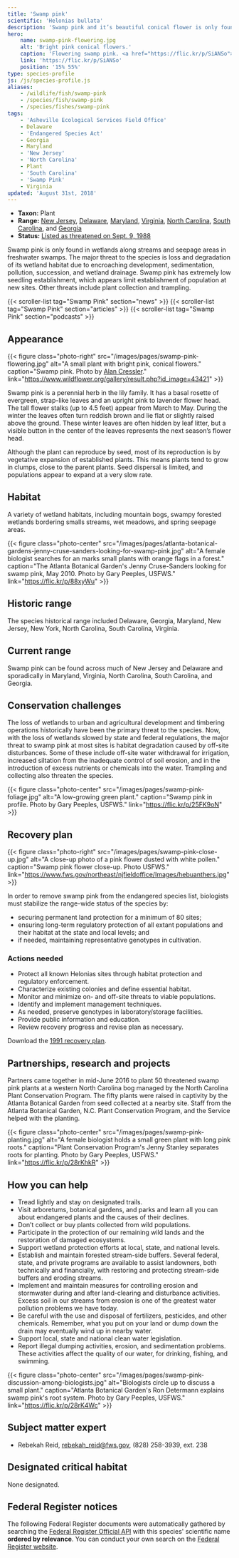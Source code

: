 ```yaml
---
title: 'Swamp pink'
scientific: 'Helonias bullata'
description: 'Swamp pink and it’s beautiful conical flower is only found in wetlands along streams and seepage areas in freshwater swamps.'
hero:
    name: swamp-pink-flowering.jpg
    alt: 'Bright pink conical flowers.'
    caption: 'Flowering swamp pink. <a href="https://flic.kr/p/SiANSo">Photo</a> by <a href="https://www.flickr.com/photos/blumenbiene/">Maja Dumat</a>, <a href="https://creativecommons.org/licenses/by/2.0/">CC BY 2.0</a>.'
    link: 'https://flic.kr/p/SiANSo'
    position: '15% 55%'
type: species-profile
js: /js/species-profile.js
aliases:
    - /wildlife/fish/swamp-pink
    - /species/fish/swamp-pink
    - /species/fishes/swamp-pink
tags:
    - 'Asheville Ecological Services Field Office'
    - Delaware
    - 'Endangered Species Act'
    - Georgia
    - Maryland
    - 'New Jersey'
    - 'North Carolina'
    - Plant
    - 'South Carolina'
    - 'Swamp Pink'
    - Virginia
updated: 'August 31st, 2018'
---
```


- **Taxon:** Plant
- **Range:** [New Jersey](/tags/new-jersey), [Delaware](/tags/delaware), [Maryland](/tags/maryland), [Virginia](/tags/virginia), [North Carolina](/north-carolina), [South Carolina](/south-carolina), and [Georgia](/georgia)
- **Status:** [Listed as threatened on Sept. 9, 1988](https://ecos.fws.gov/docs/federal_register/fr1468.pdf)

Swamp pink is only found in wetlands along streams and seepage areas in freshwater swamps. The major threat to the species is loss and degradation of its wetland habitat due to
encroaching development, sedimentation, pollution, succession, and wetland drainage. Swamp pink has extremely low seedling establishment, which appears limit establishment of population at new sites. Other threats include plant collection and trampling.

{{< scroller-list tag="Swamp Pink" section="news" >}}
{{< scroller-list tag="Swamp Pink" section="articles" >}}
{{< scroller-list tag="Swamp Pink" section="podcasts" >}}

## Appearance

{{< figure class="photo-right" src="/images/pages/swamp-pink-flowering.jpg" alt="A small plant with bright pink, conical flowers." caption="Swamp pink. Photo by [Alan Cressler](https://www.wildflower.org/gallery/search_image.php?newsearch=true&id_photographer=1088)." link="https://www.wildflower.org/gallery/result.php?id_image=43421" >}}

Swamp pink is a perennial herb in the lily family. It has a basal rosette of evergreen, strap-like leaves and an upright pink to lavender flower head. The tall flower stalks (up to 4.5 feet) appear from March to May. During the winter the leaves often turn reddish brown and lie flat or slightly raised above the ground. These winter leaves are often hidden by leaf litter, but a visible button in the center of the leaves represents the next season’s flower head.

Although the plant can reproduce by seed, most of its reproduction is by vegetative expansion of established plants. This means plants tend to grow in clumps, close to the parent plants. Seed dispersal is limited, and populations appear to expand at a very slow rate.

## Habitat

A variety of wetland habitats, including mountain bogs, swampy forested wetlands bordering smalls streams, wet meadows, and spring seepage areas.

{{< figure class="photo-center" src="/images/pages/atlanta-botanical-gardens-jenny-cruse-sanders-looking-for-swamp-pink.jpg" alt="A female biologist searches for an marks small plants with orange flags in a forest." caption="The Atlanta Botanical Garden's Jenny Cruse-Sanders looking for swamp pink, May 2010. Photo by Gary Peeples, USFWS." link="https://flic.kr/p/88xyWu" >}}

## Historic range

The species historical range included Delaware, Georgia, Maryland, New Jersey, New York, North Carolina, South Carolina, Virginia.

## Current range

Swamp pink can be found across much of New Jersey and Delaware and sporadically in Maryland, Virginia, North Carolina, South Carolina, and Georgia.

## Conservation challenges

The loss of wetlands to urban and agricultural development and timbering operations historically have been the primary threat to the species. Now, with the loss of wetlands slowed by state and federal regulations, the major threat to swamp pink at most sites is habitat degradation caused by off-site disturbances. Some of these include off-site water withdrawal for irrigation, increased siltation from the inadequate control of soil erosion, and in the introduction of excess nutrients or chemicals into the water. Trampling and collecting also threaten the species.

{{< figure class="photo-center" src="/images/pages/swamp-pink-foliage.jpg" alt="A low-growing green plant." caption="Swamp pink in profile. Photo by Gary Peeples, USFWS." link="https://flic.kr/p/25FK9oN" >}}

## Recovery plan

{{< figure class="photo-right" src="/images/pages/swamp-pink-close-up.jpg" alt="A close-up photo of a pink flower dusted with white pollen." caption="Swamp pink flower close-up. Photo USFWS." link="https://www.fws.gov/northeast/njfieldoffice/Images/hebuanthers.jpg" >}}

In order to remove swamp pink from the endangered species list, biologists must stabilize the range-wide status of the species by:

- securing permanent land protection for a minimum of 80 sites;
- ensuring long-term regulatory protection of all extant populations and their habitat at the state and local levels; and
- if needed, maintaining representative genotypes in cultivation.

### Actions needed

- Protect all known Helonias sites through habitat protection and regulatory enforcement.
- Characterize existing colonies and define essential habitat.
- Monitor and minimize on- and off-site threats to viable populations.
- Identify and implement management techniques.
- As needed, preserve genotypes in laboratory/storage facilities.
- Provide public information and education.
- Review recovery progress and revise plan as necessary.

Download the [1991 recovery plan](https://ecos.fws.gov/docs/recovery_plan/910930c.pdf).

## Partnerships, research and projects

Partners came together in mid-June 2016 to plant 50 threatened swamp pink plants at a western North Carolina bog managed by the North Carolina Plant Conservation Program. The fifty plants were raised in captivity by the Atlanta Botanical Garden from seed collected at a nearby site. Staff from the Atlanta Botanical Garden, N.C. Plant Conservation Program, and the Service helped with the planting.

{{< figure class="photo-center" src="/images/pages/swamp-pink-planting.jpg" alt="A female biologist holds a small green plant with long pink roots." caption="Plant Conservation Program's Jenny Stanley separates roots for planting. Photo by Gary Peeples, USFWS." link="https://flic.kr/p/28rKhkR" >}}

## How you can help

- Tread lightly and stay on designated trails.
- Visit arboretums, botanical gardens, and parks and learn all you can about endangered plants and the causes of their declines.
- Don’t collect or buy plants collected from wild populations.
- Participate in the protection of our remaining wild lands and the restoration of damaged ecosystems.
- Support wetland protection efforts at local, state, and national levels.
- Establish and maintain forested stream-side buffers. Several federal, state, and private programs are available to assist landowners, both technically and financially, with restoring and protecting stream-side buffers and eroding streams.
- Implement and maintain measures for controlling erosion and stormwater during and after land-clearing and disturbance activities. Excess soil in our streams from erosion is one of the greatest water pollution problems we have today.
- Be careful with the use and disposal of fertilizers, pesticides, and other chemicals. Remember, what you put on your land or dump down the drain may eventually wind up in nearby water.
- Support local, state and national clean water legislation.
- Report illegal dumping activities, erosion, and sedimentation problems. These activities affect the quality of our water, for drinking, fishing, and swimming.

{{< figure class="photo-center" src="/images/pages/swamp-pink-discussion-among-biologists.jpg" alt="Biologists circle up to discuss a small plant." caption="Atlanta Botanical Garden's Ron Determann explains swamp pink's root system. Photo by Gary Peeples, USFWS." link="https://flic.kr/p/28rK4Wc" >}}

## Subject matter expert

- Rebekah Reid, [rebekah_reid@fws.gov](mailto:rebekah_reid@fws.gov), (828) 258-3939, ext. 238

## Designated critical habitat

None designated.

## Federal Register notices

The following Federal Register documents were automatically gathered by searching the [Federal Register Official API](https://www.federalregister.gov/blog/learn/developers) with this species' scientific name **ordered by relevance**. You can conduct your own search on the [Federal Register website](https://www.federalregister.gov/articles/search).

